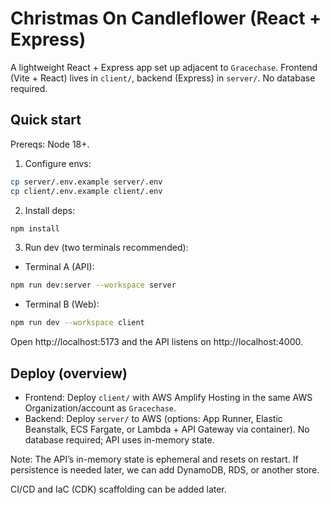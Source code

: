 # Christmas On Candleflower (React + Express)

A lightweight React + Express app set up adjacent to `Gracechase`. Frontend (Vite + React) lives in `client/`, backend (Express) in `server/`. No database required.

## Quick start

Prereqs: Node 18+.

1. Configure envs:

```bash
cp server/.env.example server/.env
cp client/.env.example client/.env
```

2. Install deps:

```bash
npm install
```

3. Run dev (two terminals recommended):

- Terminal A (API):

```bash
npm run dev:server --workspace server
```

- Terminal B (Web):

```bash
npm run dev --workspace client
```

Open http://localhost:5173 and the API listens on http://localhost:4000.

## Deploy (overview)
- Frontend: Deploy `client/` with AWS Amplify Hosting in the same AWS Organization/account as `Gracechase`.
- Backend: Deploy `server/` to AWS (options: App Runner, Elastic Beanstalk, ECS Fargate, or Lambda + API Gateway via container). No database required; API uses in-memory state.

Note: The API’s in-memory state is ephemeral and resets on restart. If persistence is needed later, we can add DynamoDB, RDS, or another store.

CI/CD and IaC (CDK) scaffolding can be added later.
